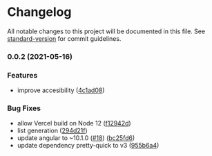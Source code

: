 # Changelog

All notable changes to this project will be documented in this file. See [standard-version](https://github.com/conventional-changelog/standard-version) for commit guidelines.

### 0.0.2 (2021-05-16)

### Features

- improve accesibility ([4c1ad08](https://github.com/Dugnychon/MaterialIconsLibrary/commit/4c1ad08785d201c2cda8ea5687e5a26a988a92cf))

### Bug Fixes

- allow Vercel build on Node 12 ([f12942d](https://github.com/Dugnychon/MaterialIconsLibrary/commit/f12942dc2c76353868163f0e4e06472c6b7994bc))
- list generation ([294d21f](https://github.com/Dugnychon/MaterialIconsLibrary/commit/294d21f34223676504c87c78ec8304d73b45049a))
- update angular to ~10.1.0 ([#18](https://github.com/Dugnychon/MaterialIconsLibrary/issues/18)) ([bc25fd6](https://github.com/Dugnychon/MaterialIconsLibrary/commit/bc25fd6dfa55051e9c7d11ae9b007e8454ea09f0))
- update dependency pretty-quick to v3 ([955b6a4](https://github.com/Dugnychon/MaterialIconsLibrary/commit/955b6a4f248fc3fcea84eaae790fb79fb2ee16c0))
